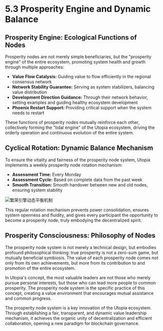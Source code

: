 # 5.3 Prosperity Engine and Dynamic Balance

## Prosperity Engine: Ecological Functions of Nodes

Prosperity nodes are not merely simple beneficiaries, but the "prosperity engine" of the entire ecosystem, promoting system health and growth through multiple approaches:

* **Value Flow Catalysis:** Guiding value to flow efficiently in the regional consensus network
* **Network Stability Guarantee:** Serving as system stabilizers, balancing value distribution
* **Development Direction Guidance:** Through their network behavior, setting examples and guiding healthy ecosystem development
* **Phoenix Restart Support:** Providing critical support when the system needs to restart

These functions of prosperity nodes mutually reinforce each other, collectively forming the "tidal engine" of the Utopia ecosystem, driving the orderly operation and continuous evolution of the entire system.

## Cyclical Rotation: Dynamic Balance Mechanism

To ensure the vitality and fairness of the prosperity node system, Utopia implements a weekly prosperity node rotation mechanism:

* **Assessment Time:** Every Monday
* **Assessment Cycle:** Based on complete data from the past week
* **Smooth Transition:** Smooth handover between new and old nodes, ensuring system stability

![繁荣引擎动态平衡机制](/images/图14.svg)

This regular rotation mechanism prevents power consolidation, ensures system openness and fluidity, and gives every participant the opportunity to become a prosperity node, truly embodying the decentralized spirit.

## Prosperity Consciousness: Philosophy of Nodes

The prosperity node system is not merely a technical design, but embodies profound philosophical thinking: true prosperity is not a zero-sum game, but mutually beneficial symbiosis. The value of each prosperity node comes not only from its own achievements, but more from its contribution to and promotion of the entire ecosystem.

In Utopia's concept, the most valuable leaders are not those who merely pursue personal interests, but those who can lead more people to common prosperity. The prosperity node system is the specific practice of this concept, creating a value environment that encourages mutual assistance and common progress.

The prosperity node system is a key innovation of the Utopia ecosystem. Through establishing a fair, transparent, and dynamic value leadership mechanism, it achieves the organic unity of decentralization and efficient collaboration, opening a new paradigm for blockchain governance.